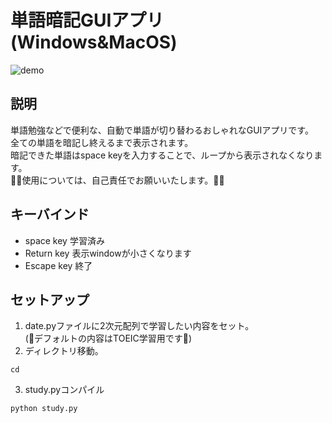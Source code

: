 # 単語暗記GUIアプリ(Windows&MacOS)
![demo](https://raw.github.com/wiki/Rockreeee/gui-app-study/images/explanation.gif)
## 説明
単語勉強などで便利な、自動で単語が切り替わるおしゃれなGUIアプリです。  
全ての単語を暗記し終えるまで表示されます。  
暗記できた単語はspace keyを入力することで、ループから表示されなくなります。  
👹👹使用については、自己責任でお願いいたします。👹👹

## キーバインド
- space key 学習済み
- Return key 表示windowが小さくなります
- Escape key 終了

## セットアップ

1. date.pyファイルに2次元配列で学習したい内容をセット。  
(🤗デフォルトの内容はTOEIC学習用です🤗)
2. ディレクトリ移動。
```
cd 
```
3. study.pyコンパイル
```
python study.py
```